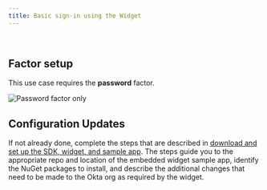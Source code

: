 ```yaml
---
title: Basic sign-in using the Widget
---
```


<div class="oie-embedded-sdk">

<ApiLifecycle access="ie" /><br>

<StackSelector class="cleaner-selector"/>

## Factor setup

This use case requires the **password** factor.

<div class="common-image-format">

![Password factor only](/img/oie-embedded-sdk/factor-password-only.png
 "Password factor only")

</div>

## Configuration Updates

If not already done, complete the steps that are described in [download and set up the SDK, widget, and sample app](/docs/guides/oie-embedded-common-download-setup-app/aspnet/main/). The steps guide you to the appropriate repo and location of the embedded widget sample app, identify the NuGet packages to install, and describe the additional changes that need to be made to the Okta org as required by the widget.

<StackSelector snippet="summaryofsteps" noSelector />

<StackSelector snippet="integrationsteps" noSelector />

</div>
